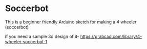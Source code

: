 # Soccerbot
This is a beginner friendly Arduino sketch for making a 4 wheeler (soccerbot)

if you need a sample 3d design of it- https://grabcad.com/library/4-wheeler-soccerbot-1
